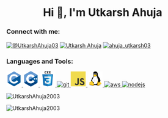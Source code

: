 <h1 align="center">Hi 👋, I'm Utkarsh Ahuja</h1>



<h3 align="left">Connect with me:</h3>
<p align="left">
<a href="https://twitter.com/UtkarshAhuja03" target="blank"><img align="center" src="https://raw.githubusercontent.com/rahuldkjain/github-profile-readme-generator/master/src/images/icons/Social/twitter.svg" alt="@UtkarshAhuja03" height="30" width="40" /></a>
<a href="https://www.linkedin.com/in/utkarsh-ahuja-44aa90227/" target="blank"><img align="center" src="https://raw.githubusercontent.com/rahuldkjain/github-profile-readme-generator/master/src/images/icons/Social/linked-in-alt.svg" alt="Utkarsh Ahuja" height="30" width="40" /></a>
<a href="https://instagram.com/ahuja_utkarsh03" target="blank"><img align="center" src="https://raw.githubusercontent.com/rahuldkjain/github-profile-readme-generator/master/src/images/icons/Social/instagram.svg" alt="ahuja_utkarsh03" height="30" width="40" /></a>
</p>

<h3 align="left">Languages and Tools:</h3>
<p align="left"> <a href="https://www.cprogramming.com/" target="_blank"> <img src="https://raw.githubusercontent.com/devicons/devicon/master/icons/c/c-original.svg" alt="c" width="40" height="40"/> </a> <a href="https://www.w3schools.com/cpp/" target="_blank"> <img src="https://raw.githubusercontent.com/devicons/devicon/master/icons/cplusplus/cplusplus-original.svg" alt="cplusplus" width="40" height="40"/> </a> <a href="https://www.w3schools.com/css/" target="_blank"> <img src="https://raw.githubusercontent.com/devicons/devicon/master/icons/css3/css3-original-wordmark.svg" alt="css3" width="40" height="40"/> </a>  <a href="https://git-scm.com/" target="_blank"> <img src="https://www.vectorlogo.zone/logos/git-scm/git-scm-icon.svg" alt="git" width="40" height="40"/> </a> <a href="https://developer.mozilla.org/en-US/docs/Web/JavaScript" target="_blank"> <img src="https://raw.githubusercontent.com/devicons/devicon/master/icons/javascript/javascript-original.svg" alt="javascript" width="40" height="40"/> </a> <a href="https://www.linux.org/" target="_blank"> <img src="https://raw.githubusercontent.com/devicons/devicon/master/icons/linux/linux-original.svg" alt="linux" width="40" height="40"/> </a>
<a href="https://aws.amazon.com/" target="_blank"> <img src="https://user-images.githubusercontent.com/70762626/210164353-0684019d-ee2a-4a2a-af2f-e7018db52d03.png" alt="aws" width="40" height="40"/> </a>
<a href="https://nodejs.org/" target="_blank"> <img src="https://user-images.githubusercontent.com/70762626/210164381-b6e8b09f-147f-444a-ab60-ae5e4224e720.png" alt="nodejs" width="40" height="40"/> </a>
</p>


<p><img align="left" src="https://github-readme-stats.vercel.app/api/top-langs?username=UtkarshAhuja2003&show_icons=true&theme=tokyonight&locale=en&layout=compact" alt="UtkarshAhuja2003" /></p>
<br>

<p>&nbsp;<img align="left" src="https://github-readme-stats.vercel.app/api?username=UtkarshAhuja2003&show_icons=true&theme=dark&locale=en" alt="UtkarshAhuja2003" /></p>

